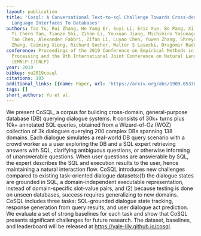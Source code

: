 ```yaml
---
layout: publication
title: 'Cosql: A Conversational Text-to-sql Challenge Towards Cross-domain Natural
  Language Interfaces To Databases'
authors: Tao Yu, Rui Zhang, He Yang Er, Suyi Li, Eric Xue, Bo Pang, Xi Victoria Lin,
  Yi Chern Tan, Tianze Shi, Zihan Li, Youxuan Jiang, Michihiro Yasunaga, Sungrok Shim,
  Tao Chen, Alexander Fabbri, Zifan Li, Luyao Chen, Yuwen Zhang, Shreya Dixit, Vincent
  Zhang, Caiming Xiong, Richard Socher, Walter S Lasecki, Dragomir Radev
conference: Proceedings of the 2019 Conference on Empirical Methods in Natural Language
  Processing and the 9th International Joint Conference on Natural Language Processing
  (EMNLP-IJCNLP)
year: 2019
bibkey: yu2019cosql
citations: 103
additional_links: [{name: Paper, url: 'https://arxiv.org/abs/1909.05378'}]
tags: []
short_authors: Yu et al.
---
```

We present CoSQL, a corpus for building cross-domain, general-purpose
database (DB) querying dialogue systems. It consists of 30k+ turns plus 10k+
annotated SQL queries, obtained from a Wizard-of-Oz (WOZ) collection of 3k
dialogues querying 200 complex DBs spanning 138 domains. Each dialogue
simulates a real-world DB query scenario with a crowd worker as a user
exploring the DB and a SQL expert retrieving answers with SQL, clarifying
ambiguous questions, or otherwise informing of unanswerable questions. When
user questions are answerable by SQL, the expert describes the SQL and
execution results to the user, hence maintaining a natural interaction flow.
CoSQL introduces new challenges compared to existing task-oriented dialogue
datasets:(1) the dialogue states are grounded in SQL, a domain-independent
executable representation, instead of domain-specific slot-value pairs, and (2)
because testing is done on unseen databases, success requires generalizing to
new domains. CoSQL includes three tasks: SQL-grounded dialogue state tracking,
response generation from query results, and user dialogue act prediction. We
evaluate a set of strong baselines for each task and show that CoSQL presents
significant challenges for future research. The dataset, baselines, and
leaderboard will be released at https://yale-lily.github.io/cosql.